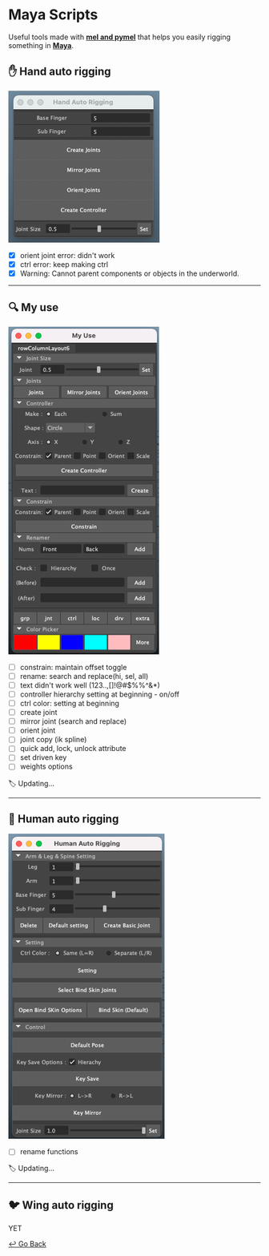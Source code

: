 # Maya Scripts

Useful tools made with [**mel and pymel**](https://help.autodesk.com/cloudhelp/2020/ENU/Maya-Tech-Docs/PyMel/index.html) that helps you easily rigging something in **[Maya](https://www.autodesk.com/products/maya/overview?support=ADVANCED&plc=MAYA&term=3-YEAR&quantity=1)**.

## :hand: Hand auto rigging

![Hand_auto_rigging](https://github.com/lisy0123/Maya_Scripts/blob/master/Hand_auto_rigging.png)

- [x] orient joint error: didn't work
- [x] ctrl error: keep making ctrl
- [x] Warning: Cannot parent components or objects in the underworld.

---

## :mag: My use

![My_use](https://github.com/lisy0123/Maya_Scripts/blob/master/My_use.png)

- [ ] constrain: maintain offset toggle
- [ ] rename: search and replace(hi, sel, all)
- [ ] text didn't work well (123..,[]!@#$%%^&*)
- [ ] controller hierarchy setting at beginning - on/off
- [ ] ctrl color: setting at beginning
- [ ] create joint
- [ ] mirror joint (search and replace)
- [ ] orient joint
- [ ] joint copy (ik spline)
- [ ] quick add, lock, unlock attribute
- [ ] set driven key
- [ ] weights options

:label: Updating...

---

## :couple: Human auto rigging

![Human_auto_rigging](https://github.com/lisy0123/Maya_Scripts/blob/master/Human_auto_rigging.png)

- [ ] rename functions

:label: Updating...

----

## :bird: Wing auto rigging

YET



[↩️ Go Back](https://github.com/lisy0123/Study)